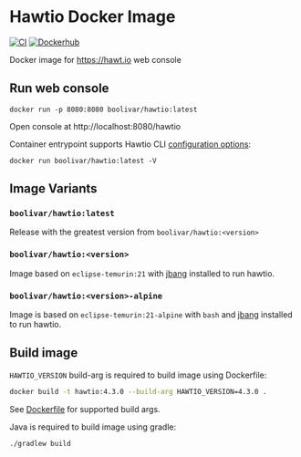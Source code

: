 # Hawtio Docker Image

[![CI](https://github.com/boolivar/docker-hawtio/actions/workflows/ci.yml/badge.svg)](https://github.com/boolivar/docker-hawtio/actions/workflows/ci.yml)
[![Dockerhub](https://img.shields.io/docker/v/boolivar/hawtio)](https://hub.docker.com/r/boolivar/hawtio)

Docker image for https://hawt.io web console

## Run web console
```
docker run -p 8080:8080 boolivar/hawtio:latest
```
Open console at http://localhost:8080/hawtio

Container entrypoint supports Hawtio CLI [configuration options](https://hawt.io/docs/get-started.html#_running_from_cli_jbang):
```
docker run boolivar/hawtio:latest -V
```
## Image Variants

### `boolivar/hawtio:latest`

Release with the greatest version from `boolivar/hawtio:<version>`

### `boolivar/hawtio:<version>`

Image based on `eclipse-temurin:21` with [jbang](https://www.jbang.dev/) installed to run hawtio.

### `boolivar/hawtio:<version>-alpine`

Image is based on `eclipse-temurin:21-alpine` with `bash` and [jbang](https://www.jbang.dev/) installed to run hawtio.

## Build image

`HAWTIO_VERSION` build-arg is required to build image using Dockerfile:
```bash
docker build -t hawtio:4.3.0 --build-arg HAWTIO_VERSION=4.3.0 .
```
See [Dockerfile](Dockerfile) for supported build args.

Java is required to build image using gradle:
```bash
./gradlew build
```
